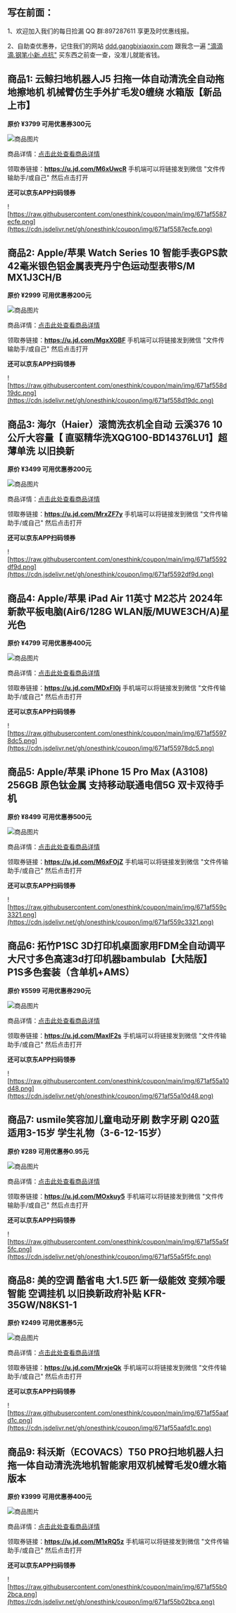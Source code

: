 ## 写在前面：

1、欢迎加入我们的每日捡漏 QQ 群:897287611 享更及时优惠线报。

2、自助查优惠券，记住我们的网站 [ddd.gangbixiaoxin.com](https://ddd.gangbixiaoxin.com) 跟我念一遍 ["滴滴滴.钢笔小新.点抗"](https://ddd.gangbixiaoxin.com) 买东西之前查一查，没准儿就能省钱。

## 商品1: 云鲸扫地机器人J5 扫拖一体自动清洗全自动拖地擦地机 机械臂仿生手外扩毛发0缠绕 水箱版【新品上市】

**原价 ¥3799 可用优惠券300元**

![商品图片](http://img14.360buyimg.com/n1/jfs/t1/182997/30/50293/92128/6718d740Fa51724d5/76865d340e0f09de.png)

商品详情：[点击此处查看商品详情](https://union-click.jd.com/jdc?e=1003156031&amp;p=JF8BAaYJK1olXwIAXFtUAU8VC18IGloVXwYGUVZZAEwnRzBQRQQlBENHFRxWFlVMWzBeTA9KQl1XSwwDVFVPRjtUBAJQAVsMFgQZBD8TczJBSA9IBgZQNAc_cj4VcT9OXidOP2gANS4dDDlOeypfTl0cC0VhCCBKSEdjeh9tbDh-GnF7NA4pawJJexpsfzlPIQRiHFc6ahJnRw9TYCl3XG5JNBZUay9kUW1-eVJzP1xxCz4FfzlsYAxWbTJPPnJbKxwpfDxKVhZWQSxONmFgMzkCcDJjZhZ7bBhiNFRrIAcIX3txfCRuQQZDH2VCMjwPdzlkXihBTyZlUQoyVW5eCUsQCmkPHVIQbTYCVG4LZksWAm4NG1sdWgUyVW5dDkgfCm8AE10TWAQGZF5VD3vArtfdkerA1b_WytaKsezCitPchdMlbTYBZF5cCUkXB2gJGVslbQYBZF1tViUWUGpfHFgRWWheVwBeDB1QWQENHVkdXgQGZFxcCUkVM184b19lAE9RAAMGCBl3Wg1ybllnDUBHKAU_Zkl2cy8MaQJtGFFXUlcLSyhLfV8IKw)

领取券链接：**https://u.jd.com/M6xUwcR** 手机端可以将链接发到微信 "文件传输助手/或自己" 然后点击打开

**还可以京东APP扫码领券**

![https://raw.githubusercontent.com/onesthink/coupon/main/img/671af5587ecfe.png](https://cdn.jsdelivr.net/gh/onesthink/coupon/img/671af5587ecfe.png)

## 商品2: Apple/苹果 Watch Series 10 智能手表GPS款42毫米银色铝金属表壳丹宁色运动型表带S/M MX1J3CH/B

**原价 ¥2999 可用优惠券200元**

![商品图片](http://img14.360buyimg.com/n1/jfs/t1/161412/34/50072/25851/671a2912F701811b6/45807b9852152950.png)

商品详情：[点击此处查看商品详情](https://union-click.jd.com/jdc?e=1003156031&amp;p=JF8BAZ0JK1olXDYCVV9dCEIeBWoKGVMlGVlaCgFtUQ5SQi0DBUVOBVlUAwoCFxBCHD1WR0VNGFJeSwcYVBYZQTVMF1l2OwRCNTgbdi9jSGcMfVlFDQJZXC0VdyUVUShpeC9-GVFiL1w4YD1iZ24fW1dhJHZnIz0-VD1-UQZ_UjBKJXNmMzwEcEljS2ZueQJtGWVnLA4_QSNcdA0Aaz9mOQRiDFc5ahJkQxhAfwhuPmVDICcPajxOfCt8fyxICH9DFSkoSTdjAxRUYyJhOH9hNx8pVxF0egx_TGsSWVFgCSdafS5HR2ZWEyx9OEFxUBw9BEcnAl8LGlsSVAAFUldYOHsXA19edVsUXAcDVV9dC00nAl8IHVgdVAYKXFdcCEoWM28AHGvC8L7X3u-IgPLDneffovzA1LrWytZtOHsUM28JGlkVWQEDVl5tOEsUM2w4RTUUDg4CVVwIACVLADELHwNcC2gHU1leD0MRM20JGlkXbTYyVj07Cgt2ZSl2fy9eVQJkVg4NDBAfcCd3dVlHGmdhIDUZXytsAQpgbS5xXDYCZA)

领取券链接：**https://u.jd.com/MgxXGBF** 手机端可以将链接发到微信 "文件传输助手/或自己" 然后点击打开

**还可以京东APP扫码领券**

![https://raw.githubusercontent.com/onesthink/coupon/main/img/671af558d19dc.png](https://cdn.jsdelivr.net/gh/onesthink/coupon/img/671af558d19dc.png)

## 商品3: 海尔（Haier）滚筒洗衣机全自动 云溪376 10公斤大容量【 直驱精华洗XQG100-BD14376LU1】超薄单洗 以旧换新

**原价 ¥3499 可用优惠券200元**

![商品图片](http://img14.360buyimg.com/n1/jfs/t1/221812/21/44939/170798/6719e704F64095d7b/7ce58408dd54a53a.jpg)

商品详情：[点击此处查看商品详情](https://union-click.jd.com/jdc?e=1003156031&amp;p=JF8BAbAJK1olXwIHUFpcDk8TBl8IGloUWAYCVltaDUwnRzBQRQQlBENHFRxWFlVMWzBeTA9KQl1XSwwDVFVPRjtUBAJQAVsMFgQZBA9cB28PGxsQGWcLCh8gdBlxfm5bUDBAJWgAAwgrQwxXRTlOZSAVL1BhLilKSEdjeh9tbChiGnJ7KDcpUTxJexpscjlMJQR2DFYkahFrRw9TYCx3XG5JIwZVcS9kUW1_eVNsP1xqUT1fcz1sYAxWbFlPDXJxKwArbDxKVhZJWCxnJm1hMwsYcDJjZhZ7fBtjJHpSIC0IX3tnRxxxfyhKJWVCIl45EgNpVWlySARTUQoyVW5eCUsQCmkPHVIQbTYCVG4OZpyThbuJvoyQ-9-Sxonwg0gWAG84GmsVWwUKXV5VAEIXBWYLK1sdWjbV-eaIgvrCi9bchdPC5KHX3eKJlsMnM18LK1sUXAQCUFlcCksnM28LK1glA2gDB1hfCEkWAgFUGAUWWVwLCjBbCUgXBG4PE2sXXAcAVm5tOA9cB28PGxsQGWcLCh8gdBlxfm5bUDBAJWgAAwgrQwxXRTlOZSAVL1BhLiltCHs)

领取券链接：**https://u.jd.com/MrxZF7y** 手机端可以将链接发到微信 "文件传输助手/或自己" 然后点击打开

**还可以京东APP扫码领券**

![https://raw.githubusercontent.com/onesthink/coupon/main/img/671af5592df9d.png](https://cdn.jsdelivr.net/gh/onesthink/coupon/img/671af5592df9d.png)

## 商品4: Apple/苹果 iPad Air 11英寸 M2芯片 2024年新款平板电脑(Air6/128G WLAN版/MUWE3CH/A)星光色

**原价 ¥4799 可用优惠券400元**

![商品图片](http://img14.360buyimg.com/n1/jfs/t1/100987/37/53128/42851/671a71f6F904851cc/4c083e73d92850b0.png)

商品详情：[点击此处查看商品详情](https://union-click.jd.com/jdc?e=1003156031&amp;p=JF8BAZ4JK1olXDYCVV9dCEgSB2sMH1IlGVlaCgFtUQ5SQi0DBUVOBVlUAwoCFxBCHD1WR0VNGFJeSwcYVBYZQTVMFzlgGWBdCjsZWEJOdTZKbwJDXW9fLwM1WiUVYwldbjBAGE98HCZcUzJpAjgfW1dhJHZnIz0-Sjx-Zwl8eChJJXNmNDwEbElgYWZqeQF1GXFJLDc_QQ1cdzcAaD9mPQR1HFc6ahJvBhhqewhuPmVDICcPbTJkSjN_byxICH9DFSkoSTd3WRdXYyJhP39xKwAqYSNydzZBTGteGH5ELSg2VShcWx1NQClnGHpXUwotBEcnAl8LGlsSVAAFUldYOHsXA19edVsUXAcDVV9dC00nAl8IHVgdVAYKXFdfDU8QM28AHGvC8L7X3u-IgPLDneffovzA1LrWytZtOHsUM28JGlkVWQEDVl5tOEsUM2w4RTUUDg8FAF4NWyVLADELHwZOWGgEVV5aDEgWAV8KGloXXzYyZDwoTC1IXQpMS1JMK19AIAcLCCJKeDJgSTUXPWBXITUITQJpSxcJQCJrXFEyVG4)

领取券链接：**https://u.jd.com/MDxFI0j** 手机端可以将链接发到微信 "文件传输助手/或自己" 然后点击打开

**还可以京东APP扫码领券**

![https://raw.githubusercontent.com/onesthink/coupon/main/img/671af55978dc5.png](https://cdn.jsdelivr.net/gh/onesthink/coupon/img/671af55978dc5.png)

## 商品5: Apple/苹果 iPhone 15 Pro Max (A3108) 256GB 原色钛金属 支持移动联通电信5G 双卡双待手机

**原价 ¥8499 可用优惠券500元**

![商品图片](http://img14.360buyimg.com/n1/jfs/t1/237361/2/27701/48055/67124eccF806033d7/d03cc33a2250bd5c.png)

商品详情：[点击此处查看商品详情](https://union-click.jd.com/jdc?e=1003156031&amp;p=JF8BAZ4JK1olXDYCVV9cD0IVCmYNH1slGVlaCgFtUQ5SQi0DBUVOBVlUAwoCFxBCHD1WR0VNGFJeSwcYVBYZQTVMFyRGJkJ9HQUPWxxxR2tqXxBHHEdJPwgnSSUVaAZ7SBNWOW9HEx1eVgNuUTYfW1dhJHZnIy0iVD9IVTx8aChSJXNmMjwEfElgcWd4eQJpGWV3LD0_QTtcdCcBcj9mIQRiJlYqahJCXxsKbzxuPmVcIFwpbjx0VjN8byxICH9DFyo4YBt-WTUMYyJhP3JbAQIpYS93dzZBTGtzBRx1DCsZDC5vBC1VHloQWxhVCxstBEcnAl8LGlsSVAAFUldYOHsXA19edVsUXAcDVV9dC00nAl8IHVgdVAYKXFdYAUgeM28AHGvC8L7X3u-IgPLDneffovzA1LrWytZtOHsUM28JGlkVWQEDVl5tOEsUM2w4RTUUDgAAVFtaDiVLADELHwdIWmgEVV1dDEseBl8KGloXXzYyZCEOcw9oSjRaSAxzGQJgEBUPSQpcaDlyWjUXNm9xBxYebCJSRCwLRRNsD18yVG4)

领取券链接：**https://u.jd.com/M6xFOjZ** 手机端可以将链接发到微信 "文件传输助手/或自己" 然后点击打开

**还可以京东APP扫码领券**

![https://raw.githubusercontent.com/onesthink/coupon/main/img/671af559c3321.png](https://cdn.jsdelivr.net/gh/onesthink/coupon/img/671af559c3321.png)

## 商品6: 拓竹P1SC 3D打印机桌面家用FDM全自动调平大尺寸多色高速3d打印机器bambulab【大陆版】 P1S多色套装（含单机+AMS）

**原价 ¥5599 可用优惠券290元**

![商品图片](http://img14.360buyimg.com/n1/jfs/t1/196617/14/49667/65552/671a0e91F1bf8bea1/3fb4b591b675b50d.jpg)

商品详情：[点击此处查看商品详情](https://union-click.jd.com/jdc?e=1003156031&amp;p=JF8BAawJK1olXwQAUl1eCEIeBl8IGlocXAcAVlldCkoQA19MRANLAjZbERscSkAJHTRQRA1CCVkdDwtCWhVLHTdNTwcKBENeCVAfUg8bcBBLcARlPU5ULBY_VjtIcSxgbyVNO39cOlwofxtoZGhvSyNOFAcBHV4OTFxXDxtxaz5sLmFGIAEhbzx0aCt_GS9NOWJ2Ej4vUht1Sm5Obz5mLmFbEhc9ekpEYSZgWyxnB1VgHTobfxRsdQ9rfAxhJFRgIBcIVDwVVQtzfSdrCllXPyo5Sgt1cTFQbDh2AXEAAjwpayxLdBt8D1lgbVlePzoJaBJkYRhAHykPD1xpMDhHTw0bD18JK1gUXQELUllbAU4nM28IKxp7XQUAUVddAEMnAl8IHVgdVAYKXFdbDU4UM28AHGvC8L7X3u-IgPLDneffovzA1LrWytZtOHsUM28JGlkVWQEDVl5tOEsUM2w4RTUUDg4CVF1fWyVLADELHwVIB2gHU1pUC0IeM20JGlkXbTYyJyEeYxRnYydeYxN3A3ZdJh01fDVPZRZWdVlgKlZ9M1k6WDNMSm4LUltGGTYCZA)

领取券链接：**https://u.jd.com/MaxlF2s** 手机端可以将链接发到微信 "文件传输助手/或自己" 然后点击打开

**还可以京东APP扫码领券**

![https://raw.githubusercontent.com/onesthink/coupon/main/img/671af55a10d48.png](https://cdn.jsdelivr.net/gh/onesthink/coupon/img/671af55a10d48.png)

## 商品7: usmile笑容加儿童电动牙刷 数字牙刷 Q20蓝 适用3-15岁 学生礼物（3-6-12-15岁）

**原价 ¥289 可用优惠券0.95元**

![商品图片](http://img14.360buyimg.com/n1/jfs/t1/124227/28/48198/91184/6716664bF990f8e38/ff1d4bf6e9b661e1.jpg)

商品详情：[点击此处查看商品详情](https://union-click.jd.com/jdc?e=1003156031&amp;p=JF8BAZ4JK1olXDYCVV9cAEIRBG8JH10lGVlaCgFtUQ5SQi0DBUVOBVlUAwoCFxBCHD1WR0VNGFJeSwcYVBYZQTVMFyxhK3MEVSdVYShwZTZjawxuGmRyFDsjbiUVZBxhbx0dIkQLUCMZbzZ0AG8fW1dhJHZnIy0UVDxIaw1_aChUJXNlIzwHaEl0S2ZbeQJtGWVnLDg_QStcdA0BSz9mLQR2NlYrahIWBhlxYzhuPmVcIichbj9kdCx_fyxICH9cDikGYyhwAxxWYyJhP39xMx0pcSN3dxxrTGttWw9cATckXi5NWzdhGCYdJQF_DxUbBEcnAl8LGlsSVAAFUldYOHsXA19edVsUXAcCVVtaAUknAl8IHVgdVAYKXFdUDk0RM28AHGvC8L7X3u-IgPLDneffovzA1LrWytZtOHsUM28JGlkVWQEDVl5tOEsUM2w4RTUUDgAAVQ0KCSVLADELHxpJGGgEVVxaD0kfAl8KGloXXzYyZCkpfj4RAhYAcjhyO19pJAkmTylnQwp2fTUXOnVrIBhVdwkeBxJMfCZ2XgYyVG4)

领取券链接：**https://u.jd.com/MOxkuy5** 手机端可以将链接发到微信 "文件传输助手/或自己" 然后点击打开

**还可以京东APP扫码领券**

![https://raw.githubusercontent.com/onesthink/coupon/main/img/671af55a5f5fc.png](https://cdn.jsdelivr.net/gh/onesthink/coupon/img/671af55a5f5fc.png)

## 商品8: 美的空调 酷省电 大1.5匹 新一级能效 变频冷暖 智能 空调挂机 以旧换新政府补贴 KFR-35GW/N8KS1-1

**原价 ¥2499 可用优惠券5元**

![商品图片](http://img14.360buyimg.com/n1/jfs/t1/216599/8/45381/113119/671a6d6aF4380e081/c95b01be4ad795d9.jpg)

商品详情：[点击此处查看商品详情](https://union-click.jd.com/jdc?e=1003156031&amp;p=JF8BAa8JK1olXwIHU15bAEIVAF8IGloUWAQKUVpdC0gnRzBQRQQlBENHFRxWFlVMWzBeTA9KQl1XSwwDVFVPRjtUBAJQAVsMFgQZBEh_egdIcC8cWVpgBiFbCA5tQCkKehkdX2gABwE-YC9WcA5vZgsXNFNpI1lKSEdjeh9tbChiGHB7NDgqax5VexpseTlMGwR1DFcNahFFRxhtYC13XG5JIzxVcS9kd21_Q1J1P18DUj0VYC9sYAxWbARxDXFLJxoqCTxKVhZJWCxgInBrCV9ecDJjZhZ7eBpjNGZlIAciX3tAegt6ARgRCmVwIhpeFjNSem1BaCVlUQoyVW5eCUsQCmkPHVIQbTYCVG4OZp2YvLmjroKjxt-jwIrWrpO1iF8JK1sTXg4LVFZVAUMfBmk4G1MSbdGv7IvXuZ6furuWk4ys-tOL6IrDgHsnM2w4G1oUXwYGU19fCHsnA2w4GGtLMwdRU1sJCU4WbTMLRVgRHV1UOlhcD04VAmYAK1kUXAQAZG5tCyNuay9jb1IRAWRQK1hdTTFURW1pWVMXMwRRCz01bApkYgh1S1l8CG11U25dOA)

领取券链接：**https://u.jd.com/MrxjeQk** 手机端可以将链接发到微信 "文件传输助手/或自己" 然后点击打开

**还可以京东APP扫码领券**

![https://raw.githubusercontent.com/onesthink/coupon/main/img/671af55aafd1c.png](https://cdn.jsdelivr.net/gh/onesthink/coupon/img/671af55aafd1c.png)

## 商品9: 科沃斯（ECOVACS）T50 PRO扫地机器人扫拖一体自动清洗洗地机智能家用双机械臂毛发0缠水箱版本

**原价 ¥3999 可用优惠券400元**

![商品图片](http://img14.360buyimg.com/n1/jfs/t1/134635/30/48077/106165/671a3c6aF39944efe/677ab5557bed2115.jpg)

商品详情：[点击此处查看商品详情](https://union-click.jd.com/jdc?e=1003156031&amp;p=JF8BAaYJK1olXwIHVlhfDkkUAl8IGloVXQEBVF1UDUMnRzBQRQQlBENHFRxWFlVMWzBeTA9KQl1XSwwDVFVPRjtUBAJQAVsMFgQZBEttXjEBZzlcOQFdFSFadwpweDBQeCh8LWgAMTYeckpNZz9DWg99FnZhBCFKSEdjeh9tbDh2A3IAID0kezxIexpseTlPDwRhJlYqahJzRxttYCh3FH5JNCxUbS9ja21oaVJGP1xpFSoCVThsYAxWbTJPPnJbKxwpCTxKVhZJWDlOAG1mNz0dcDJjYRtBUhxhAlxhIz0mX3teYA5dUzpTLmZEDDw5AS1cUxJ8cFplUQoyVW5eCUsQCmkPHVIQbTYCVG4LZksWAm4JGlgdVA4yVW5dDkgfCm8AE1MVVQ8LZF5VD3vArtfdkerA1b_WytaKsezCitPchdMlbTYBZF5cCUkXB2gJGVslbQYBZF1tViUWUGkLGVgQX2heVwBeDAkVRwENHVgTWAIDZFxcCUkVM184GyFIAw9-Nhc5DxRWfGh3WjxuAl5hJzctZklyayxyGgFxDU1DADYWeChHfF8IKw)

领取券链接：**https://u.jd.com/M1xRQ5z** 手机端可以将链接发到微信 "文件传输助手/或自己" 然后点击打开

**还可以京东APP扫码领券**

![https://raw.githubusercontent.com/onesthink/coupon/main/img/671af55b02bca.png](https://cdn.jsdelivr.net/gh/onesthink/coupon/img/671af55b02bca.png)

